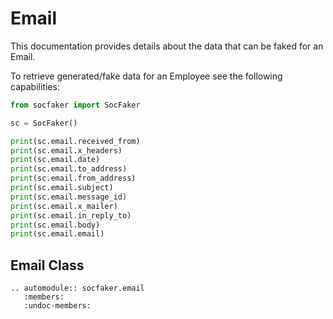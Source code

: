 # Email

This documentation provides details about the data that can be faked for an Email.

To retrieve generated/fake data for an Employee see the following capabilities:


```python
from socfaker import SocFaker

sc = SocFaker()

print(sc.email.received_from)
print(sc.email.x_headers)
print(sc.email.date)
print(sc.email.to_address)
print(sc.email.from_address)
print(sc.email.subject)
print(sc.email.message_id)
print(sc.email.x_mailer)
print(sc.email.in_reply_to)
print(sc.email.body)
print(sc.email.email)
```

## Email Class

```eval_rst
.. automodule:: socfaker.email
   :members:
   :undoc-members:
```

